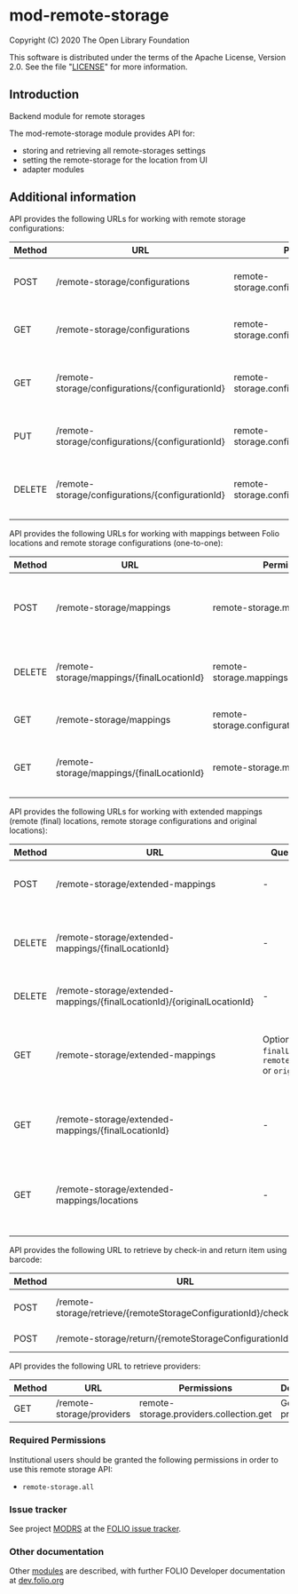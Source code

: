 # mod-remote-storage

Copyright (C) 2020 The Open Library Foundation

This software is distributed under the terms of the Apache License,
Version 2.0. See the file "[LICENSE](LICENSE)" for more information.

## Introduction

Backend module for remote storages

The mod-remote-storage module provides API for:
  * storing and retrieving all remote-storages settings
  * setting the remote-storage for the location from UI
  * adapter modules

## Additional information

API provides the following URLs for working with remote storage configurations:

| Method | URL| Permissions | Description | 
|---|---|---|---|
| POST | /remote-storage/configurations  | remote-storage.configurations.item.post | Creates a remote storage configuration |
| GET | /remote-storage/configurations | remote-storage.configurations.collection.get   | Retrieves all remote storage configurations |
| GET | /remote-storage/configurations/{configurationId} | remote-storage.configurations.item.get | Retrieves a remote storage configuration by id |
| PUT | /remote-storage/configurations/{configurationId} | remote-storage.configurations.item.put | Updates a remote storage configuration |
| DELETE | /remote-storage/configurations/{configurationId} | remote-storage.configurations.item.delete | Deletes a remote storage configuration by id |

API provides the following URLs for working with mappings between Folio locations and remote storage configurations (one-to-one):

|  Method | URL| Permissions  | Description  | 
|---|---|---|---|
| POST | /remote-storage/mappings | remote-storage.mappings.item.post | Creates new or updates an existing location mapping |
| DELETE | /remote-storage/mappings/{finalLocationId} | remote-storage.mappings.item.delete | Deletes location mapping by Folio (final) location id |
| GET | /remote-storage/mappings | remote-storage.configurations.mappings.get   | Retrieves all location mappings |
| GET | /remote-storage/mappings/{finalLocationId} | remote-storage.mappings.item.get | Retrieves a location mapping by Folio (final) location id |

API provides the following URLs for working with extended mappings (remote (final) locations, remote storage configurations and original locations):

|  Method | URL| Query parameters| Permissions  | Description  | 
|---|---|---|---|---|
| POST | /remote-storage/extended-mappings | - | remote-storage.extended-mappings.item.post | Creates new or updates an existing extended location mapping |
| DELETE | /remote-storage/extended-mappings/{finalLocationId} | - | remote-storage.extended-mappings.item.delete | Deletes extended location mapping (with all associated original locations) by finalLocationId|
| DELETE | /remote-storage/extended-mappings/{finalLocationId}/{originalLocationId} | - | remote-storage.extended-mappings.item.delete |Deletes original location by originalLocationId|
| GET | /remote-storage/extended-mappings | Optional: `finalLocationId`, `remoteConfigurationId` or `originalLocationId` | remote-storage.configurations.extended-mappings.get   | Retrieves all extended location mappings (if no query parameters specified), or by query parameter |
| GET | /remote-storage/extended-mappings/{finalLocationId} | - | remote-storage.extended-mappings.item.get | Retrieves an extended location mapping by Folio (final) location id |
| GET | /remote-storage/extended-mappings/locations | - | remote-storage.extended-mappings-locations.collection.get   | Retrieves all original locations with corresponding final (remote) locations, if they exist |

API provides the following URL to retrieve by check-in and return item using barcode:

|  Method | URL| Permissions  | Description  | 
|---|---|---|---|
| POST | /remote-storage/retrieve/{remoteStorageConfigurationId}/checkInItem | remote-storage.check-in.item.post | Check-in item by barcode |
| POST | /remote-storage/return/{remoteStorageConfigurationId} | remote-storage.return.item.post | Return item by barcode |

API provides the following URL to retrieve providers:

|  Method | URL| Permissions  | Description  | 
|---|---|---|---|
| GET |  /remote-storage/providers | remote-storage.providers.collection.get | Get list of providers |

### Required Permissions
Institutional users should be granted the following permissions in order to use this remote storage API:
- `remote-storage.all`

### Issue tracker
See project [MODRS](https://issues.folio.org/browse/MODRS)
at the [FOLIO issue tracker](https://dev.folio.org/guidelines/issue-tracker).

### Other documentation
Other [modules](https://dev.folio.org/source-code/#server-side) are described,
with further FOLIO Developer documentation at
[dev.folio.org](https://dev.folio.org/)
